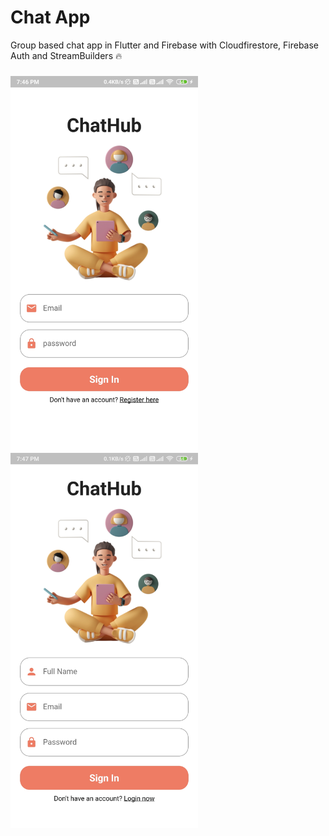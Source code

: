 # Chat App
Group based chat app in Flutter and Firebase with Cloudfirestore, Firebase Auth and StreamBuilders 🔥
###
<img src = "https://github.com/Sandeep-coder-app/Chat-App/blob/main/screenshot/c1.jpg" width = 300/>
<img src = "https://github.com/Sandeep-coder-app/Chat-App/blob/main/screenshot/c2.jpg" width = 300/>
